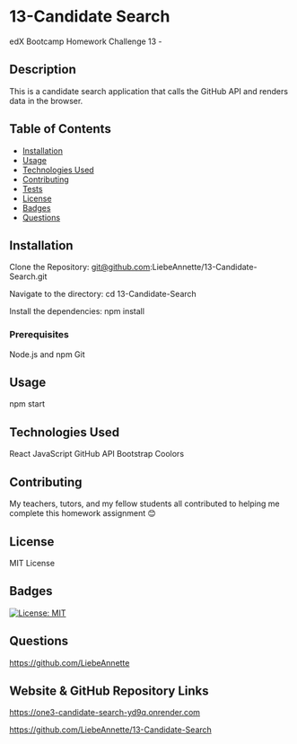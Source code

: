 # 13-Candidate Search

edX Bootcamp Homework Challenge 13 -

## Description

This is a candidate search application that calls the GitHub API and renders data in the browser.

## Table of Contents

- [Installation](#installation)
- [Usage](#usage)
- [Technologies Used](#technologies-used)
- [Contributing](#contributing)
- [Tests](#tests)
- [License](#license)
- [Badges](#badges)
- [Questions](#questions)

## Installation

Clone the Repository:
git@github.com:LiebeAnnette/13-Candidate-Search.git

Navigate to the directory:
cd 13-Candidate-Search

Install the dependencies:
npm install

### Prerequisites

Node.js and npm
Git

## Usage

npm start

## Technologies Used

React
JavaScript
GitHub API
Bootstrap
Coolors

## Contributing

My teachers, tutors, and my fellow students all contributed to helping me complete this homework assignment 😊

## License

MIT License

## Badges

[![License: MIT](https://img.shields.io/badge/License-MIT-yellow.svg)](https://opensource.org/licenses/MIT)

## Questions

https://github.com/LiebeAnnette

## Website & GitHub Repository Links

https://one3-candidate-search-yd9q.onrender.com

https://github.com/LiebeAnnette/13-Candidate-Search

